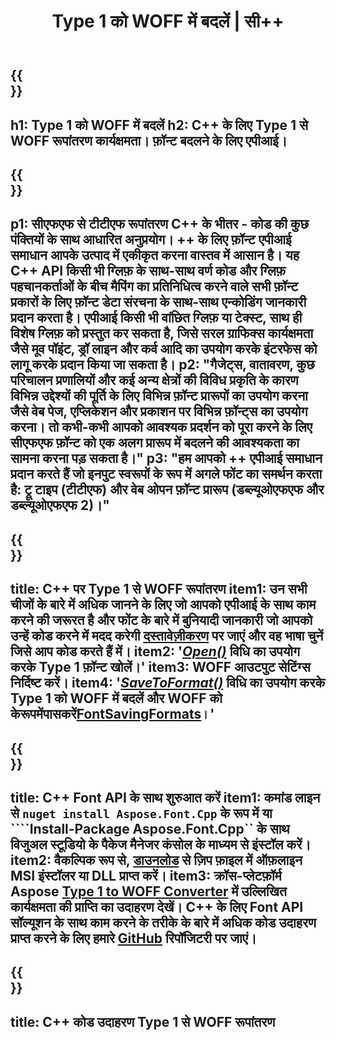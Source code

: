 ﻿---
translation: true
template: /_templates/conversion-child-cpp.md
title: Type 1 को WOFF में बदलें | सी++
description: इस C++ API का उपयोग करके Type 1 को WOFF फ़ॉन्ट्स में बदलें। रूपांतरण कार्यक्षमता विंडोज और लिनक्स पर और सी ++ का समर्थन करने वाले किसी भी विकास वातावरण में काम करती है।
metakeywords: C ++ सीएफएफ से टीटीएफ, सीएफएफ से टीटीएफ समाधान C++, सीएफएफ से टीटीएफ फ़ॉन्ट कनवर्टर सीपीपी
url: /cpp/conversion/type1-to-woff/
family: font
platformtag: cpp
feature: conversion
informat: TYPE1
outformat: WOFF
faq: faqchild
otherformats: TTF WOFF2
---

{{<section banner>}}
---
h1: Type 1 को WOFF में बदलें
h2: C++ के लिए Type 1 से WOFF रूपांतरण कार्यक्षमता। फ़ॉन्ट बदलने के लिए एपीआई।
---

{{<section overview>}}
---
p1: सीएफएफ से टीटीएफ रूपांतरण С++ के भीतर - कोड की कुछ पंक्तियों के साथ आधारित अनुप्रयोग। ++ के लिए फ़ॉन्ट एपीआई समाधान आपके उत्पाद में एकीकृत करना वास्तव में आसान है। यह C++ API किसी भी ग्लिफ़ के साथ-साथ वर्ण कोड और ग्लिफ़ पहचानकर्ताओं के बीच मैपिंग का प्रतिनिधित्व करने वाले सभी फ़ॉन्ट प्रकारों के लिए फ़ॉन्ट डेटा संरचना के साथ-साथ एन्कोडिंग जानकारी प्रदान करता है। एपीआई किसी भी वांछित ग्लिफ़ या टेक्स्ट, साथ ही विशेष ग्लिफ़ को प्रस्तुत कर सकता है, जिसे सरल ग्राफिक्स कार्यक्षमता जैसे मूव पॉइंट, ड्रॉ लाइन और कर्व आदि का उपयोग करके इंटरफेस को लागू करके प्रदान किया जा सकता है।
p2: "गैजेट्स, वातावरण, कुछ परिचालन प्रणालियों और कई अन्य क्षेत्रों की विविध प्रकृति के कारण विभिन्न उद्देश्यों की पूर्ति के लिए विभिन्न फ़ॉन्ट प्रारूपों का उपयोग करना जैसे वेब पेज, एप्लिकेशन और प्रकाशन पर विभिन्न फ़ॉन्ट्स का उपयोग करना। तो कभी-कभी आपको आवश्यक प्रदर्शन को पूरा करने के लिए सीएफएफ फ़ॉन्ट को एक अलग प्रारूप में बदलने की आवश्यकता का सामना करना पड़ सकता है।"
p3: "हम आपको ++ एपीआई समाधान प्रदान करते हैं जो इनपुट स्वरूपों के रूप में अगले फोंट का समर्थन करता है: ट्रू टाइप (टीटीएफ) और वेब ओपन फ़ॉन्ट प्रारूप (डब्ल्यूओएफएफ और डब्ल्यूओएफएफ 2)।"
---

{{<section feature1>}}
---
title: C++ पर Type 1 से WOFF रूपांतरण
item1: उन सभी चीजों के बारे में अधिक जानने के लिए जो आपको एपीआई के साथ काम करने की जरूरत है और फोंट के बारे में बुनियादी जानकारी जो आपको उन्हें कोड करने में मदद करेगी [दस्तावेज़ीकरण](https://docs.aspose.com/font/) पर जाएं और वह भाषा चुनें जिसे आप कोड करते हैं में।
item2: '[*Open()*](https://reference.aspose.com/font/cpp/class/aspose.font.font#ac2387bf04ccb5bac51cf37984d4ebf33) विधि का उपयोग करके Type 1 फ़ॉन्ट खोलें।'
item3: WOFF आउटपुट सेटिंग्स निर्दिष्ट करें।
item4: '[*SaveToFormat()*](https://reference.aspose.com/font/cpp/class/aspose.font.font#a670ea97404fd72c2e51b0e8c543c8a45) विधि का उपयोग करके Type 1 को WOFF में बदलें और WOFF को केरूपमेंपासकरें[FontSavingFormats](https://reference.aspose.com/font/cpp/namespace/aspose.font#a93d0dcc7c00f5c7027d60e14a5433c74)।'
---

{{<section feature2>}}
---
title: C++ Font API के साथ शुरुआत करें
item1: कमांड लाइन से ```nuget install Aspose.Font.Cpp``` के रूप में या ````Install-Package Aspose.Font.Cpp`` के साथ विजुअल स्टूडियो के पैकेज मैनेजर कंसोल के माध्यम से इंस्टॉल करें।
item2: वैकल्पिक रूप से, [डाउनलोड](https://releases.aspose.com/font/cpp/) से ज़िप फ़ाइल में ऑफ़लाइन MSI इंस्टॉलर या DLL प्राप्त करें।
item3: क्रॉस-प्लेटफ़ॉर्म Aspose [Type 1 to WOFF Converter](https://products.aspose.app/font/conversion/type1-to-woff) में उल्लिखित कार्यक्षमता की प्राप्ति का उदाहरण देखें। C++ के लिए Font API सॉल्यूशन के साथ काम करने के तरीके के बारे में अधिक कोड उदाहरण प्राप्त करने के लिए हमारे [GitHub](https://github.com/aspose-font/Aspose.Font-Documentation/tree/master/cpp-examples) रिपॉजिटरी पर जाएं।
---

{{<section codeexample>}}
---
title: C++ कोड उदाहरण Type 1 से WOFF रूपांतरण
---





